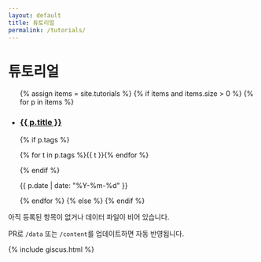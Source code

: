 ```yaml
---
layout: default
title: 튜토리얼
permalink: /tutorials/
---
```


<h1>튜토리얼</h1>

<ul class="card-list">
{% assign items = site.tutorials %}
{% if items and items.size > 0 %}
  {% for p in items %}
    <li class="card">
      <h3><a href="{{ p.url | relative_url }}">{{ p.title }}</a></h3>
      {% if p.tags %}<p class="tags">{% for t in p.tags %}<span class="tag">{{ t }}</span>{% endfor %}</p>{% endif %}
      <p class="muted">{{ p.date | date: "%Y-%m-%d" }}</p>
    </li>
  {% endfor %}
{% else %}
{% endif %}
</ul>

<div class="empty-hint">
  <p>아직 등록된 항목이 없거나 데이터 파일이 비어 있습니다.</p>
  <p>PR로 <code>/data</code> 또는 <code>/content</code>를 업데이트하면 자동 반영됩니다.</p>
</div>

{% include giscus.html %}
